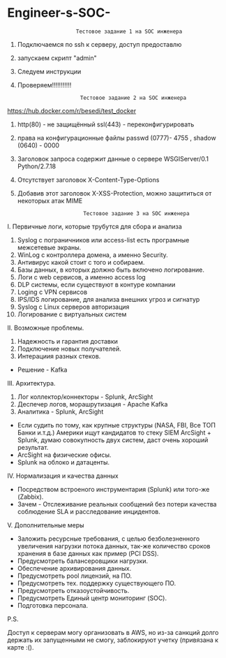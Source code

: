 # Engineer-s-SOC-
                          Тестовое задание 1 на SOC инженера

1. Подключаемся по ssh к серверу, доступ предоставлю
2. запускаем скрипт "admin"
3. Следуем инструкции
4. Проверяем!!!!!!!!!!!

                           Тестовое задание 2 на SOC инженера
                           
https://hub.docker.com/r/besedi/test_docker                           
                           
1. http(80) - не защищённый ssl(443) - переконфигурировать 
2. права на конфигурационные файлы passwd (0777)- 4755 , shadow (0640) - 0000
3. Заголовок запроса содержит данные о сервере WSGIServer/0.1 Python/2.7.18
4. Отсутствует заголовок X-Content-Type-Options
5. Добавив этот заголовок X-XSS-Protection, можно защититься от некоторых атак MIME

                            Тестовое задание 3 на SOC инженера
                           
I. Первичные логи, которые трубутся для сбора и анализа 

1.  Syslog с пограничников или access-list есть програмные межсетевые экраны.
2.  WinLog с контроллера домена, а именно Security.
3.  Антивирус какой стоит с того и собираем.
4.  Базы данных, в которых должно быть включено логирование.
5.  Логи с web сервисов, а именно access log
6.  DLP системы, если существуют в контуре компании
7.  Loging с VPN сервисов
8.  IPS/IDS логирование, для анализа внешних угроз и сигнатур
9.  Syslog с Linux серверов авторизация
10. Логирование с виртуальных систем
  
II. Возможные проблемы.

1. Надежность и гарантия доставки
2. Подключение новых получателей.
3. Интерациия разных стеков.
- Решение - Kafka


III. Архитектура.

1. Лог коллектор/коннекторы - Splunk, ArcSight
2. Деспечер логов, морашрутизация - Apache Kafka
3. Аналитика - Splunk, ArcSight
- Если судить по тому, как крупные структуры (NASA, FBI, Все ТОП Банки и.т.д.) Америки ищут кандидатов то стеку SIEM  ArcSight + Splunk, думаю совокупность двух систем, даст очень хороший результат.
- ArcSight на физические офисы.
- Splunk на облоко и датаценты.

IV. Нормализация и качества данных

- Посредством встроеного инструментария (Splunk) или того-же (Zabbix).
- Зачем - Отслеживание реальных сообщений без потери качества соблюдение SLA и расследование инцидентов. 

V. Дополнительные меры

- Заложить ресурсные требования, с целью безболезненного увеличения нагрузки потока данных, так-же количество сроков хранения в базе данных как пример (PCI DSS).
- Предусмотреть балансеровщики нагрузки.
- Обеспечение архивирования данных.
- Предусмотреть pool лицензий, на ПО.
- Предусмотреть тех. поддержку существующего ПО.
- Предусмотреть отказоустойчивость.
- Предусмотреть Единый центр мониторинг (SOC).
- Подготовка персонала.


P.S.

Доступ к серверам могу организовать в AWS, но из-за санкций долго держать их запущенными не смогу, заблокируют учетку (привязана к карте :().
